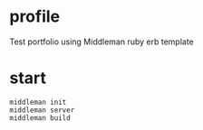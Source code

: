 # profile
Test portfolio using Middleman ruby erb template

# start
```
middleman init
middleman server
middleman build
```
